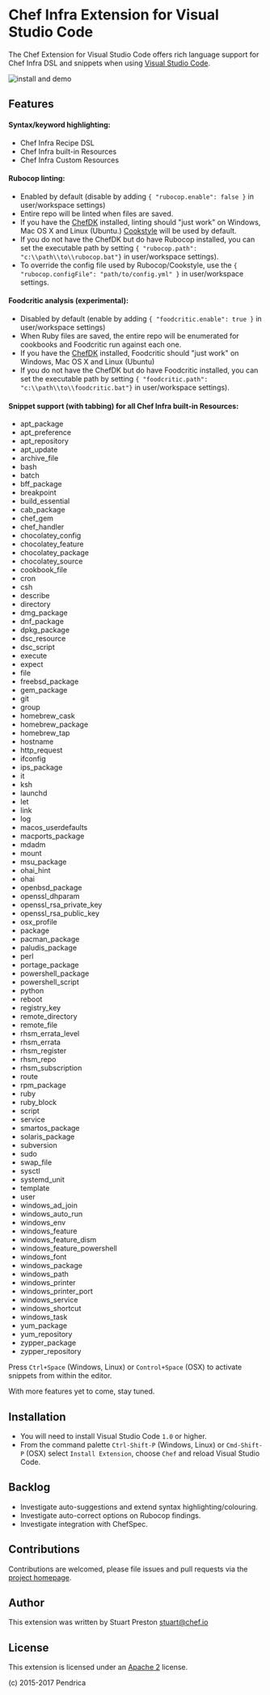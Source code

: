 # Chef Infra Extension for Visual Studio Code

The Chef Extension for Visual Studio Code offers rich language support for Chef Infra DSL and snippets when using [Visual Studio Code](http://code.visualstudio.com).

![install and demo](https://github.com/pendrica/vscode-chef/raw/master/images/vscode-chef-install.gif)

## Features

#### Syntax/keyword highlighting:

 * Chef Infra Recipe DSL
 * Chef Infra built-in Resources
 * Chef Infra Custom Resources

#### Rubocop linting:

 * Enabled by default (disable by adding ```{ "rubocop.enable": false }``` in user/workspace settings)
 * Entire repo will be linted when files are saved.
 * If you have the [ChefDK](http://downloads.chef.io/chef-dk) installed, linting should "just work" on Windows, Mac OS X and Linux (Ubuntu.) [Cookstyle](https://github.com/chef/cookstyle) will be used by default.
 * If you do not have the ChefDK but do have Rubocop installed, you can set the executable path by setting ```{ "rubocop.path": "c:\\path\\to\\rubocop.bat"}``` in user/workspace settings).
 * To override the config file used by Rubocop/Cookstyle, use the ```{ "rubocop.configFile": "path/to/config.yml" }``` in user/workspace settings.

#### Foodcritic analysis (experimental):

 * Disabled by default (enable by adding ```{ "foodcritic.enable": true }``` in user/workspace settings)
 * When Ruby files are saved, the entire repo will be enumerated for cookbooks and Foodcritic run against each one.
 * If you have the [ChefDK](http://downloads.chef.io/chef-dk) installed, Foodcritic should "just work" on Windows, Mac OS X and Linux (Ubuntu)
 * If you do not have the ChefDK but do have Foodcritic installed, you can set the executable path by setting ```{ "foodcritic.path": "c:\\path\\to\\foodcritic.bat"}``` in user/workspace settings).

#### Snippet support (with tabbing) for all Chef Infra built-in Resources:

 * apt_package
 * apt_preference
 * apt_repository
 * apt_update
 * archive_file
 * bash
 * batch
 * bff_package
 * breakpoint
 * build_essential
 * cab_package
 * chef_gem
 * chef_handler
 * chocolatey_config
 * chocolatey_feature
 * chocolatey_package
 * chocolatey_source
 * cookbook_file
 * cron
 * csh
 * describe
 * directory
 * dmg_package
 * dnf_package
 * dpkg_package
 * dsc_resource
 * dsc_script
 * execute
 * expect
 * file
 * freebsd_package
 * gem_package
 * git
 * group
 * homebrew_cask
 * homebrew_package
 * homebrew_tap
 * hostname
 * http_request
 * ifconfig
 * ips_package
 * it
 * ksh
 * launchd
 * let
 * link
 * log
 * macos_userdefaults
 * macports_package
 * mdadm
 * mount
 * msu_package
 * ohai_hint
 * ohai
 * openbsd_package
 * openssl_dhparam
 * openssl_rsa_private_key
 * openssl_rsa_public_key
 * osx_profile
 * package
 * pacman_package
 * paludis_package
 * perl
 * portage_package
 * powershell_package
 * powershell_script
 * python
 * reboot
 * registry_key
 * remote_directory
 * remote_file
 * rhsm_errata_level
 * rhsm_errata
 * rhsm_register
 * rhsm_repo
 * rhsm_subscription
 * route
 * rpm_package
 * ruby
 * ruby_block
 * script
 * service
 * smartos_package
 * solaris_package
 * subversion
 * sudo
 * swap_file
 * sysctl
 * systemd_unit
 * template
 * user
 * windows_ad_join
 * windows_auto_run
 * windows_env
 * windows_feature
 * windows_feature_dism
 * windows_feature_powershell
 * windows_font
 * windows_package
 * windows_path
 * windows_printer
 * windows_printer_port
 * windows_service
 * windows_shortcut
 * windows_task
 * yum_package
 * yum_repository
 * zypper_package
 * zypper_repository

 Press ```Ctrl+Space``` (Windows, Linux) or ```Control+Space``` (OSX) to activate snippets from within the editor.

 With more features yet to come, stay tuned.

## Installation

 * You will need to install Visual Studio Code `1.0` or higher.
 * From the command palette ```Ctrl-Shift-P``` (Windows, Linux) or ```Cmd-Shift-P``` (OSX) select `Install Extension`, choose `Chef` and reload Visual Studio Code.

## Backlog

 * Investigate auto-suggestions and extend syntax highlighting/colouring.
 * Investigate auto-correct options on Rubocop findings.
 * Investigate integration with ChefSpec.

## Contributions

Contributions are welcomed, please file issues and pull requests via the [project homepage](https://github.com/pendrica/vscode-chef).

## Author

This extension was written by Stuart Preston [stuart@chef.io](stuart@chef.io)

## License

This extension is licensed under an [Apache 2](LICENSE.md) license.

(c) 2015-2017 Pendrica
